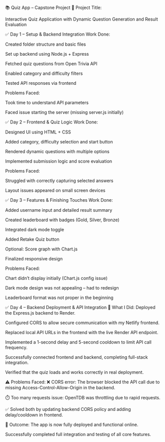 📚 Quiz App – Capstone Project
🔖 Project Title:

Interactive Quiz Application with Dynamic Question Generation and Result Evaluation

✅ Day 1 – Setup & Backend Integration
Work Done:

Created folder structure and basic files

Set up backend using Node.js + Express

Fetched quiz questions from Open Trivia API

Enabled category and difficulty filters

Tested API responses via frontend

Problems Faced:

Took time to understand API parameters

Faced issue starting the server (missing server.js initially)

✅ Day 2 – Frontend & Quiz Logic
Work Done:

Designed UI using HTML + CSS

Added category, difficulty selection and start button

Rendered dynamic questions with multiple options

Implemented submission logic and score evaluation

Problems Faced:

Struggled with correctly capturing selected answers

Layout issues appeared on small screen devices

✅ Day 3 – Features & Finishing Touches
Work Done:

Added username input and detailed result summary

Created leaderboard with badges (Gold, Silver, Bronze)

Integrated dark mode toggle

Added Retake Quiz button

Optional: Score graph with Chart.js

Finalized responsive design

Problems Faced:

Chart didn’t display initially (Chart.js config issue)

Dark mode design was not appealing – had to redesign

Leaderboard format was not proper in the beginning


✅ Day 4 – Backend Deployment & API Integration
🔧 What I Did:
Deployed the Express.js backend to Render.

Configured CORS to allow secure communication with my Netlify frontend.

Replaced local API URLs in the frontend with the live Render API endpoint.

Implemented a 1-second delay and 5-second cooldown to limit API call frequency.

Successfully connected frontend and backend, completing full-stack integration.

Verified that the quiz loads and works correctly in real deployment.

⚠️ Problems Faced:
❌ CORS error: The browser blocked the API call due to missing Access-Control-Allow-Origin in the backend.

⏱️ Too many requests issue: OpenTDB was throttling due to rapid requests.

✅ Solved both by updating backend CORS policy and adding delay/cooldown in frontend.

🎉 Outcome:
The app is now fully deployed and functional online.

Successfully completed full integration and testing of all core features.